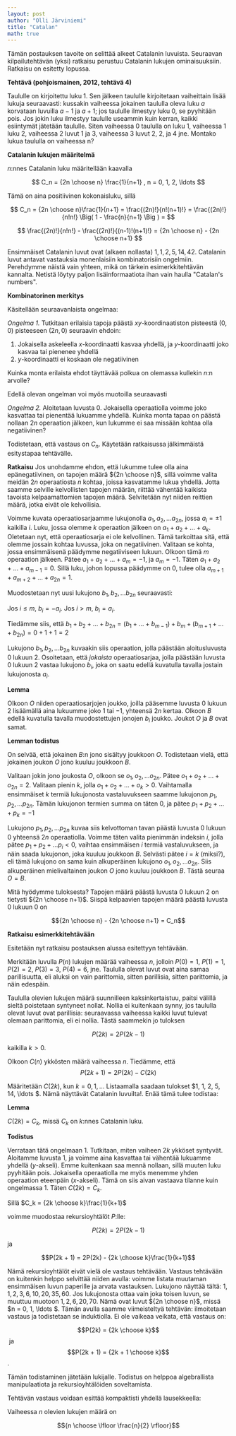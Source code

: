 ```yaml
---
layout: post
author: "Olli Järviniemi"
title: "Catalan"
math: true
---
```


Tämän postauksen tavoite on selittää alkeet Catalanin luvuista. Seuraavan kilpailutehtävän (yksi) ratkaisu perustuu Catalanin lukujen ominaisuuksiin. Ratkaisu on esitetty lopussa.

**Tehtävä (pohjoismainen, 2012, tehtävä 4)**

Taululle on kirjoitettu luku 1. Sen jälkeen taululle kirjoitetaan vaiheittain lisää lukuja seuraavasti: kussakin vaiheessa jokainen taululla oleva luku $a$ korvataan luvuilla $a-1$ ja $a+1$; jos taululle ilmestyy luku 0, se pyyhitään pois. Jos jokin luku ilmestyy taululle useammin kuin kerran, kaikki esiintymät jätetään taululle. Siten vaiheessa 0 taululla on luku 1, vaiheessa 1 luku 2, vaiheessa 2 luvut 1 ja 3, vaiheessa 3 luvut 2, 2, ja 4 jne. Montako lukua taululla on vaiheessa n?

**Catalanin lukujen määritelmä**

$n$:nnes Catalanin luku määritellään kaavalla

$$
C_n = {2n \choose n} \frac{1}{n+1} , n = 0, 1, 2, \ldots $$

Tämä on aina positiivinen kokonaisluku, sillä


$$ C_n = {2n \choose n}\frac{1}{n+1} = \frac{(2n)!}{n!(n+1)!} = \frac{(2n)!}{n!n!} \Big( 1 - \frac{n}{n+1}    \Big ) =
$$

$$
\frac{(2n)!}{n!n!} - \frac{(2n)!}{(n-1)!(n+1)!}
= {2n  \choose n} - {2n \choose n+1}
$$

Ensimmäiset Catalanin luvut ovat (alkaen nollasta) $1, 1, 2, 5, 14, 42$. Catalanin luvut antavat vastauksia monenlaisiin kombinatorisiin ongelmiin. Perehdymme näistä vain yhteen, mikä on tärkein esimerkkitehtävän kannalta. Netistä löytyy paljon lisäinformaatiota ihan vain haulla "Catalan's numbers".

**Kombinatorinen merkitys**

Käsitellään seuraavanlaista ongelmaa:

*Ongelma 1.*
Tutkitaan erilaisia tapoja päästä $xy$-koordinaatiston pisteestä $(0, 0)$ pisteeseen $(2n, 0)$ seuraavin ehdoin:
  1. Jokaisella askeleella $x$-koordinaatti kasvaa yhdellä, ja $y$-koordinaatti joko kasvaa tai pienenee yhdellä
  2. $y$-koordinaatti ei koskaan ole negatiivinen

Kuinka monta erilaista ehdot täyttävää polkua on olemassa kullekin $n$:n arvolle?

Edellä olevan ongelman voi myös muotoilla seuraavasti

*Ongelma 2.*
Aloitetaan luvusta $0$. Jokaisella operaatiolla voimme joko kasvattaa tai pienentää lukuamme yhdellä. Kuinka monta tapaa on päästä nollaan $2n$ operaation jälkeen, kun lukumme ei saa missään kohtaa olla negatiivinen?


Todistetaan, että vastaus on $C_n$. Käytetään ratkaisussa jälkimmäistä esitystapaa tehtävälle.

**Ratkaisu**
Jos unohdamme ehdon, että lukumme tulee olla aina epänegatiivinen, on tapojen määrä ${2n \choose n}$, sillä voimme valita meidän $2n$ operaatiosta $n$ kohtaa, joissa kasvatamme lukua yhdellä.
Jotta saamme selville kelvollisten tapojen määrän, riittää vähentää kaikista tavoista kelpaamattomien tapojen määrä. Selvitetään nyt niiden reittien määrä, jotka eivät ole kelvollisia.

Voimme kuvata operaatiosarjaamme lukujonolla $a_1, a_2, \ldots a_{2n}$, jossa $a_i = \pm 1$ kaikilla $i$. Luku, jossa olemme $k$ operaation jälkeen on $a_1 + a_2 + \ldots + a_k$. Oletetaan nyt, että operaatiosarja ei ole kelvollinen. Tämä tarkoittaa sitä, että olemme jossain kohtaa luvussa, joka on negatiivinen. Valitaan se kohta, jossa ensimmäisenä päädymme negatiiviseen lukuun. Olkoon tämä $m$ operaation jälkeen. Pätee $a_1 + a_2 + \ldots + a_m = -1$, ja $a_m = -1$. Täten $a_1 + a_2 + \ldots + a_{m-1} = 0$. Sillä luku, johon lopussa päädymme on $0$, tulee olla $a_{m+1} + a_{m+2} + \ldots + a_{2n} = 1$.

Muodostetaan nyt uusi lukujono $b_1, b_2, \ldots b_{2n}$ seuraavasti:

  Jos $i \le m$, $b_i = -a_i$.
  Jos $i > m$, $b_i = a_i$.

Tiedämme siis, että $b_1 + b_2 + \ldots + b_{2n} = (b_1 + \ldots + b_{m-1}) + b_m + (b_{m+1} + \ldots + b_{2n}) = 0 + 1 + 1 = 2$

Lukujono $b_1, b_2, \ldots b_{2n}$ kuvaakin siis operaation, jolla päästään aloitusluvusta $0$ lukuun $2$. Osoitetaan, että *jokaista* operaatiosarjaa, jolla päästään luvusta $0$ lukuun $2$ vastaa lukujono $b_i$, joka on saatu edellä kuvatulla tavalla jostain lukujonosta $a_i$.

**Lemma**

Olkoon $O$ niiden operaatiosarjojen joukko, joilla pääsemme luvusta $0$ lukuun $2$ lisäämällä aina lukuumme joko $1$ tai $-1$, yhteensä $2n$ kertaa. Olkoon $B$ edellä kuvatulla tavalla muodostettujen jonojen $b_i$ joukko. Joukot $O$ ja $B$ ovat samat.

**Lemman todistus**

On selvää, että jokainen $B$:n jono sisältyy joukkoon $O$. Todistetaan vielä, että jokainen joukon $O$ jono kuuluu joukkoon $B$.

Valitaan jokin jono joukosta $O$, olkoon se $o_1, o_2, \ldots o_{2n}$. Pätee $o_1 + o_2 + \ldots + o_{2n} = 2$. Valitaan pienin $k$, jolla $o_1 + o_2 + \ldots + o_k > 0$. Vaihtamalla ensimmäiset $k$ termiä lukujonosta vastaluvukseen saamme lukujonon $p_1, p_2, \ldots p_{2n}$. Tämän lukujonon termien summa on täten $0$, ja pätee
$p_1 + p_2 + \ldots + p_k = -1$

Lukujono $p_1, p_2, \ldots p_{2n}$ kuvaa siis kelvottoman tavan päästä luvusta $0$ lukuun $0$ yhteensä $2n$ operaatiolla. Voimme täten valita pienimmän indeksin $i$, jolla pätee
$p_1 + p_2 + \ldots p_i < 0$, vaihtaa ensimmäisen $i$ termiä vastaluvukseen, ja näin saada lukujonon, joka kuuluu joukkoon $B$. Selvästi pätee $i = k$ (miksi?), eli tämä lukujono on sama kuin alkuperäinen lukujono $o_1, o_2, \ldots o_{2n}$. Siis alkuperäinen mielivaltainen joukon $O$ jono kuuluu joukkoon $B$. Tästä seuraa $O = B$.


Mitä hyödymme tuloksesta? Tapojen määrä päästä luvusta $0$ lukuun $2$ on tietysti ${2n \choose n+1}$. Siispä kelpaavien tapojen määrä päästä luvusta $0$ lukuun $0$ on

$${2n \choose n} - {2n \choose n+1} = C_n$$

**Ratkaisu esimerkkitehtävään**

Esitetään nyt ratkaisu postauksen alussa esitettyyn tehtävään.

Merkitään luvulla $P(n)$ lukujen määrää vaiheessa $n$, jolloin $P(0) = 1$, $P(1) = 1$, $P(2) = 2$, $P(3) = 3$, $P(4) = 6$, jne. Taululla olevat luvut ovat aina samaa parillisuutta, eli aluksi on vain parittomia, sitten parillisia, sitten parittomia, ja näin edespäin.

Taululla olevien lukujen määrä suunnilleen kaksinkertaistuu, paitsi välillä sieltä poistetaan syntyneet nollat. Nollia ei kuitenkaan synny, jos taululla olevat luvut ovat parillisia: seuraavassa vaiheessa kaikki luvut tulevat olemaan parittomia, eli ei nollia. Tästä saammekin jo tuloksen

$$P(2k) = 2P(2k - 1)$$

kaikilla $k > 0$.

Olkoon $C(n)$ ykkösten määrä vaiheessa $n$. Tiedämme, että
$$P(2k+1) = 2P(2k) - C(2k)$$

Määritetään $C(2k)$, kun $k = 0, 1, \ldots$ Listaamalla saadaan tulokset $1, 1, 2, 5, 14, \ldots $. Nämä näyttävät Catalanin luvuilta!. Enää tämä tulee todistaa:


**Lemma**

$C(2k) = C_k$, missä $C_k$ on $k$:nnes Catalanin luku.

**Todistus**

Verrataan tätä ongelmaan $1$. Tutkitaan, miten vaiheen $2k$ ykköset syntyvät. Aloitamme luvusta $1$, ja voimme aina kasvattaa tai vähentää lukuamme yhdellä ($y$-akseli). Emme kuitenkaan saa mennä nollaan, sillä muuten luku pyyhitään pois. Jokaisella operaatiolla me myös menemme yhden operaation eteenpäin ($x$-akseli). Tämä on siis aivan vastaava tilanne kuin ongelmassa $1$. Täten $C(2k) = C_k$.



Sillä
$C_k = {2k \choose k}\frac{1}{k+1}$

voimme muodostaa rekursioyhtälöt $P$:lle:

$$P(2k) = 2P(2k - 1)$$

ja

$$P(2k + 1) = 2P(2k) - {2k \choose k}\frac{1}{k+1}$$

Nämä rekursioyhtälöt eivät vielä ole vastaus tehtävään. Vastaus tehtävään on kuitenkin helppo selvittää niiden avulla: voimme listata muutaman ensimmäisen luvun paperille ja arvata vastauksen. Lukujono näyttää tältä: $1, 1, 2, 3, 6, 10, 20, 35, 60$. Jos lukujonosta ottaa vain joka toisen luvun, se muuttuu muotoon $1, 2, 6, 20, 70$. Nämä ovat luvut ${2n \choose n}$, missä $n = 0, 1, \ldots $. Tämän avulla saamme viimeisteltyä tehtävän: ilmoitetaan vastaus ja todistetaan se induktiolla. Ei ole vaikeaa veikata, että vastaus on:

$$P(2k) = {2k \choose k}$$ ja $$P(2k + 1) = {2k + 1 \choose k}$$.


Tämän todistaminen jätetään lukijalle. Todistus on helppoa algebrallista manipulaatiota ja rekursioyhtälöiden soveltamista.

Tehtävän vastaus voidaan esittää kompaktisti yhdellä lausekkeella:

Vaiheessa $n$ olevien lukujen määrä on

$${n \choose \lfloor \frac{n}{2} \rfloor}$$
